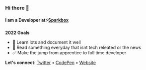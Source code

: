### Hi there 👋
#### I am a Developer at⚡[Sparkbox](https://sparkbox.com/)

**2022 Goals**
- :pencil: Learn lots and document it well
- :open_book: Read something everyday that isnt tech releated or the news  
- :white_check_mark: ~~Make the jump from apprentice to full time developer~~

**Let's connect**: [Twitter](https://twitter.com/GaineyTheo) • [CodePen](https://codepen.io/theogainey) • [Website](https://theogainey.com)
